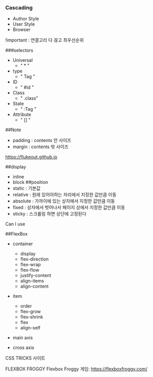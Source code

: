 ### Cascading
- Author Style
- User Style
- Browser

!important : 연결고리 다 끊고 최우선순위

###selectors
- Universal
  - " * "
- type
  - " Tag "
- ID
  - " #id "
- Class
  - " .class"
- State
  - " :Tag "
- Attribute
  - " [] "
    

##Note
- padding : contents 안 사이즈
- margin : contents 밖 사이즈

https://flukeout.github.io

##display
- inline
- block
##position
- static : 기본값
- relative : 원래 있어야하는 자리에서 지정한 값만큼 이동
- absolute : 가까이에 있는 상자에서 지정한 값만큼 이동
- fixed  : 상자에서 벗어나서 페이지 상에서 지정한 값만큼 이동
- sticky : 스크롤링 하면 상단에 고정된다

Can I use

##FlexBox

- container
  - display
  - flex-direction
  - flex-wrap
  - flex-flow
  - justify-content
  - align-items
  - align-content
- item
  - order
  - flex-grow
  - flex-shrink
  - flex
  - align-self
  
- main axis
- cross axis

CSS TRICKS 사이트

FLEXBOX FROGGY
Flexbox Froggy 게임: https://flexboxfroggy.com/